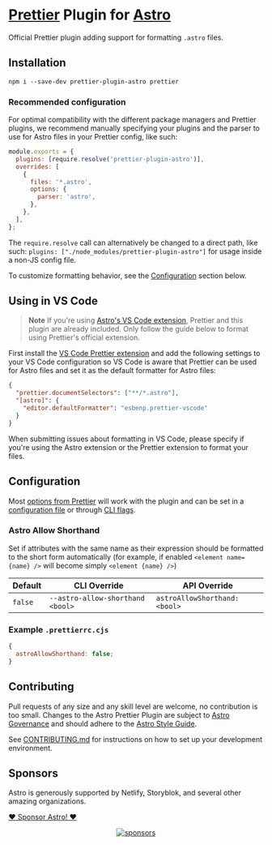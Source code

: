 # [Prettier](https://prettier.io/) Plugin for [Astro](https://astro.build/)

Official Prettier plugin adding support for formatting `.astro` files.

## Installation

```shell
npm i --save-dev prettier-plugin-astro prettier
```

### Recommended configuration

For optimal compatibility with the different package managers and Prettier plugins, we recommend manually specifying your plugins and the parser to use for Astro files in your Prettier config, like such:

```js
module.exports = {
  plugins: [require.resolve('prettier-plugin-astro')],
  overrides: [
    {
      files: '*.astro',
      options: {
        parser: 'astro',
      },
    },
  ],
};
```

The `require.resolve` call can alternatively be changed to a direct path, like such: `plugins: ["./node_modules/prettier-plugin-astro"]` for usage inside a non-JS config file.

To customize formatting behavior, see the [Configuration](#configuration) section below.

## Using in VS Code

> **Note**
> If you're using [Astro's VS Code extension](https://marketplace.visualstudio.com/items?itemName=astro-build.astro-vscode), Prettier and this plugin are already included. Only follow the guide below to format using Prettier's official extension.

First install the [VS Code Prettier extension](https://marketplace.visualstudio.com/items?itemName=esbenp.prettier-vscode) and add the following settings to your VS Code configuration so VS Code is aware that Prettier can be used for Astro files and set it as the default formatter for Astro files:

```json
{
  "prettier.documentSelectors": ["**/*.astro"],
  "[astro]": {
    "editor.defaultFormatter": "esbenp.prettier-vscode"
  }
}
```

When submitting issues about formatting in VS Code, please specify if you're using the Astro extension or the Prettier extension to format your files.

## Configuration

Most [options from Prettier](https://prettier.io/docs/en/options.html) will work with the plugin and can be set in a [configuration file](https://prettier.io/docs/en/configuration.html) or through [CLI flags](https://prettier.io/docs/en/cli.html).

### Astro Allow Shorthand

Set if attributes with the same name as their expression should be formatted to the short form automatically (for example, if enabled `<element name={name} />` will become simply `<element {name} />`)

| Default | CLI Override                     | API Override                  |
| ------- | -------------------------------- | ----------------------------- |
| `false` | `--astro-allow-shorthand <bool>` | `astroAllowShorthand: <bool>` |

### Example `.prettierrc.cjs`

```js
{
  astroAllowShorthand: false;
}
```

## Contributing

Pull requests of any size and any skill level are welcome, no contribution is too small. Changes to the Astro Prettier Plugin are subject to [Astro Governance](https://github.com/withastro/.github/blob/main/GOVERNANCE.md) and should adhere to the [Astro Style Guide](https://github.com/withastro/astro/blob/main/STYLE_GUIDE.md).

See [CONTRIBUTING.md](./CONTRIBUTING.md) for instructions on how to set up your development environment.

## Sponsors

Astro is generously supported by Netlify, Storyblok, and several other amazing organizations.

[❤️ Sponsor Astro! ❤️](https://github.com/withastro/.github/blob/main/FUNDING.md)

<p align="center">
  <a target="_blank" href="https://github.com/sponsors/withastro">
    <img alt="sponsors" src="https://astro.build/sponsors.png">
  </a>
</p>
